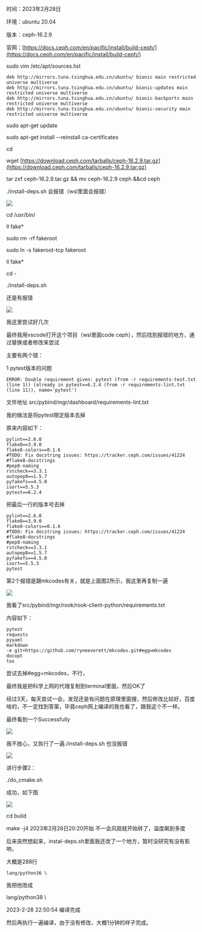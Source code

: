 时间：2023年2月28日

环境：ubuntu 20.04

版本：ceph-16.2.9

官网：[https://docs.ceph.com/en/pacific/install/build-ceph/](https://docs.ceph.com/en/pacific/install/build-ceph/)

sudo vim /etc/apt/sources.list

```
deb http://mirrors.tuna.tsinghua.edu.cn/ubuntu/ bionic main restricted universe multiverse
deb http://mirrors.tuna.tsinghua.edu.cn/ubuntu/ bionic-updates main restricted universe multiverse
deb http://mirrors.tuna.tsinghua.edu.cn/ubuntu/ bionic-backports main restricted universe multiverse
deb http://mirrors.tuna.tsinghua.edu.cn/ubuntu/ bionic-security main restricted universe multiverse
```

sudo apt-get update

sudo apt-get install --reinstall ca-certificates

cd

wget [https://download.ceph.com/tarballs/ceph-16.2.9.tar.gz](https://download.ceph.com/tarballs/ceph-16.2.9.tar.gz)

tar zxf ceph-16.2.9.tar.gz && mv ceph-16.2.9 ceph &&cd ceph

./install-deps.sh 会报错（wsl里面会报错）

![](https://gitee.com/hxc8/images6/raw/master/img/202407182359370.jpg)

cd /usr/bin/

ll fake*

sudo rm -rf fakeroot

sudo ln -s fakeroot-tcp fakeroot

ll fake*

cd -

./install-deps.sh

还是有报错

![](https://gitee.com/hxc8/images6/raw/master/img/202407182359379.jpg)

我这里尝试好几次 

最终我用vscode打开这个项目（wsl里面code ceph），然后找到报错的地方，通过替换或者修改来尝试

主要有两个错：

1 pytest版本的问题 

```
ERROR: Double requirement given: pytest (from -r requirements-test.txt (line 1)) (already in pytest==6.2.4 (from -r requirements-lint.txt (line 11)), name='pytest')
```

文件地址 src/pybind/mgr/dashboard/requirements-lint.txt

我的做法是将pytest限定版本去掉

原来内容如下：

```
pylint==2.6.0
flake8==3.9.0
flake8-colors==0.1.6
#TODO: Fix docstring issues: https://tracker.ceph.com/issues/41224
#flake8-docstrings
#pep8-naming
rstcheck==3.3.1
autopep8==1.5.7
pyfakefs==4.5.0
isort==5.5.3
pytest==6.2.4

```

把最后一行的版本号去掉

```
pylint==2.6.0
flake8==3.9.0
flake8-colors==0.1.6
#TODO: Fix docstring issues: https://tracker.ceph.com/issues/41224
#flake8-docstrings
#pep8-naming
rstcheck==3.3.1
autopep8==1.5.7
pyfakefs==4.5.0
isort==5.5.3
pytest

```

第2个报错是跟mkcodes有关，就是上面图2所示，我这里再复制一遍

![](https://gitee.com/hxc8/images6/raw/master/img/202407182359391.jpg)

我看了src/pybind/mgr/rook/rook-client-python/requirements.txt

内容如下：

```
pytest
requests
pyyaml
markdown
-e git+https://github.com/ryneeverett/mkcodes.git#egg=mkcodes
docopt
tox

```

尝试去掉#egg=mkcodes，不行，

最终我是把科学上网的代理复制到terminal里面，然后OK了

经过3天，每天尝试一会，发现还是有问题在原理里面搜，然后修改比较好，百度啥的，不一定找到答案，毕竟ceph网上编译的我也看了，跟我这个不一样。

最终看到一个Successfully

![](https://gitee.com/hxc8/images6/raw/master/img/202407182359634.jpg)

我不放心，又执行了一遍./install-deps.sh  也没报错

![](https://gitee.com/hxc8/images6/raw/master/img/202407182359731.jpg)

进行步骤2：

./do_cmake.sh 

成功，如下图

![](https://gitee.com/hxc8/images6/raw/master/img/202407182359404.jpg)

cd build

make -j4  2023年2月28日20:20开始   不一会风扇就开始转了，温度飙到多度

后来突然想起来，instal-deps.sh里面我还改了一个地方，暂时没研究有没有影响，

大概是288行

```
lang/python36 \
```

我把他改成

lang/python38 \

2023-2-28 22:50:54  编译完成

然后再执行一遍编译，由于没有修改，大概1分钟的样子完成。